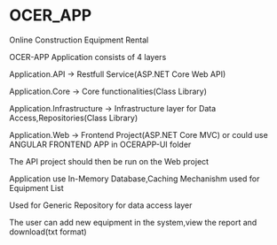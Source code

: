 # OCER_APP
Online Construction Equipment Rental

OCER-APP
Application consists of 4 layers

Application.API -> Restfull Service(ASP.NET Core Web API)

Application.Core -> Core functionalities(Class Library)

Application.Infrastructure -> Infrastructure layer for Data Access,Repositories(Class Library)

Application.Web -> Frontend Project(ASP.NET Core MVC) or could use ANGULAR FRONTEND APP in OCERAPP-UI folder

The API project should then be run on the Web project

Application use In-Memory Database,Caching Mechanishm used for Equipment List

Used for Generic Repository for data access layer

The user can add new equipment in the system,view the report and download(txt format)
